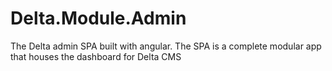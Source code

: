 # Delta.Module.Admin
 The Delta admin SPA built with angular. The SPA is a complete modular app that houses the dashboard for Delta CMS
